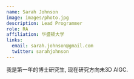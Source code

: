 ```yaml
---
name: Sarah Johnson
image: images/photo.jpg
description: Lead Programmer
role: RA
affiliation: 华盛顿大学
links:
  email: sarah.johnson@gmail.com
  twitter: sarahjohnson
---
```


我是第一年的博士研究生, 现在研究方向未3D AIGC.
